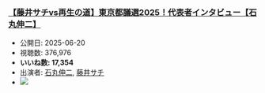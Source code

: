 ### [【藤井サチvs再生の道】東京都議選2025！代表者インタビュー【石丸伸二】](https://www.youtube.com/watch?v=zU6zLhzkdVI)
-   公開日: 2025-06-20
-   視聴数: 376,976
-   **いいね数: 17,354**
-   出演者: [石丸伸二](/rehacq_fan/people/石丸伸二 "wikilink"), [藤井サチ](/rehacq_fan/people/藤井サチ "wikilink")
- [![](https://img.youtube.com/vi/zU6zLhzkdVI/hqdefault.jpg)](https://www.youtube.com/watch?v=zU6zLhzkdVI)
